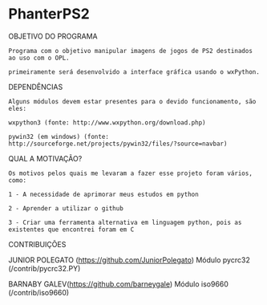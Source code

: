 PhanterPS2
==========

OBJETIVO DO PROGRAMA

	Programa com o objetivo manipular imagens de jogos de PS2 destinados ao uso com o OPL.

	primeiramente será desenvolvido a interface gráfica usando o wxPython.


DEPENDÊNCIAS

	Alguns módulos devem estar presentes para o devido funcionamento, são eles:

	wxpython3 (fonte: http://www.wxpython.org/download.php)

	pywin32 (em windows) (fonte: http://sourceforge.net/projects/pywin32/files/?source=navbar)


QUAL A MOTIVAÇÃO?

	Os motivos pelos quais me levaram a fazer esse projeto foram vários, como:

	1 - A necessidade de aprimorar meus estudos em python

	2 - Aprender a utilizar o github

	3 - Criar uma ferramenta alternativa em linguagem python, pois as existentes que encontrei foram em C

CONTRIBUIÇÕES

JUNIOR POLEGATO (https://github.com/JuniorPolegato)
	Módulo pycrc32 (/contrib/pycrc32.PY)

BARNABY GALEV(https://github.com/barneygale)
	Módulo iso9660 (/contrib/iso9660)









